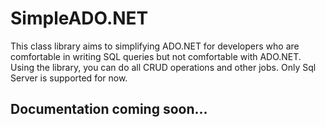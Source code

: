# SimpleADO.NET
This class library aims to simplifying ADO.NET for developers who are comfortable in writing SQL queries but not comfortable with ADO.NET. Using the library, you can do all CRUD operations and other jobs.  Only Sql Server is supported for now.

## Documentation coming soon...
